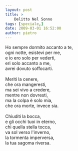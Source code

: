 ```yaml
---
layout: post
title: >
    Delitto Nel Sonno
tags: [speciale,]
date: 2009-03-01 16:52:00
author: pietro
---
```

Ho sempre dormito accanto a te,<br/>ogni notte, esistevi per me,<br/>e io ero solo per vederti,<br/>eri solo accanto a me,<br/>avrei dovuto soffocarti.<br/><br/>Meriti la cenere,<br/>che ora mangeresti,<br/>ma sei vivo a credere,<br/>mentre non dovresti,<br/>ma la colpa è solo mia,<br/>che ora morte, invece sia.<br/><br/>Chiuditi la bocca,<br/>e gli occhi tuoi in eterno,<br/>chi quella stella tocca,<br/>va sol verso l'inverno,<br/>la tormenta imperversa,<br/>la tua sagoma riversa.
